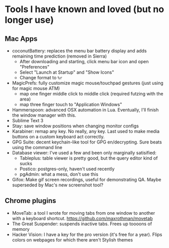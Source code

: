 # Tools I have known and loved (but no longer use)
## Mac Apps

* coconutBattery: replaces the menu bar battery display and adds remaining time prediction (removed in Sierra)
  * After downloading and starting, click menu bar icon and open "Preferences"
  * Select "Launch at Startup" and "Show Icons"
  * Change format to `%r`
* MagicPrefs: fully customize magic mouse/touchpad gestures (just using for magic mouse ATM)
  * map one finger middle click to middle click (required futzing with the area)
  * map three finger touch to "Application Windows"
* Hammerspoon: advanced OSX automation in Lua. Eventually, I'll finish the window manager with this.
* Sublime Text 3
* Stay: save window positions when changing monitor configs
* Karabiner: remap any key. No really, any key. Last used to make media buttons on a custom keyboard act correctly.
* GPG Suite: decent keychain-like tool for GPG en/decrypting. Sure beats using the command line
* Database viewer: I've used a few and been only marginally satisified:
  * Tableplus: table viewer is pretty good, but the query editor kind of sucks
  * Postico: postgres-only, haven't used recently
  * pgAdmin: what a mess, don't use this
* Gifox: Make gif screen recordings, useful for demonstrating QA. Maybe superseded by Mac's new
  screenshot tool?

## Chrome plugins

* MoveTab: a tool I wrote for moving tabs from one window to another with a keyboard shortcut. https://github.com/maxrothman/movetab
* The Great Suspender: suspends inactive tabs. Frees up toooons of memory
* Hacker Vision: I have a key for the pro version (it's free for a year). Flips colors on webpages for which there aren't Stylish themes